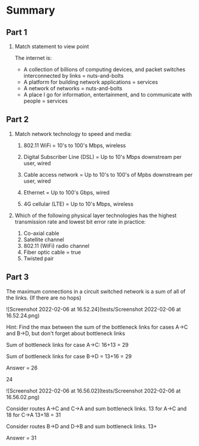 # Summary



## Part 1 

1. Match statement to view point

   

   The internet is:

   - A collection of billions of computing devices, and packet switches interconnected by links = nuts-and-bolts
   - A platform for building network applications = services
   - A network of networks = nuts-and-bolts
   - A place I go for information, entertainment, and to communicate with people = services

   

## Part 2

1. Match network technology to speed and media:

   

   1. 802.11 WiFi = 10's to 100's Mbps, wireless

   2. Digital Subscriber Line (DSL) = Up to 10's Mbps downstream per user, wired

   3. Cable access network = Up to 10's to 100's of Mpbs downstream per user, wired

   4. Ethernet = Up to 100's Gbps, wired

   5. 4G cellular (LTE) = Up to 10's Mbps, wireless

      

2. Which of the following physical layer technologies has the highest transmission rate and lowest bit error rate in practice:

   

   1. Co-axial cable
   2. Satellite channel
   3. 802.11 (WiFi) radio channel
   4. Fiber optic cable = true
   5. Twisted pair



## Part 3



The maximum connections in a circuit switched network is a sum of all of the links. (If there are no hops)

![Screenshot 2022-02-06 at 16.52.24](tests/Screenshot 2022-02-06 at 16.52.24.png)

Hint: Find the max between the sum of the bottleneck links for cases A->C and B->D, but don't forget about bottleneck links

Sum of bottleneck links for case A->C: 16+13 = 29

Sum of bottleneck links for case B->D = 13+16 = 29

Answer = 26

24



![Screenshot 2022-02-06 at 16.56.02](tests/Screenshot 2022-02-06 at 16.56.02.png)

Consider routes A->C and C->A and sum bottleneck links. 13 for A->C and 18 for C->A 13+18 = 31

Consider routes B->D and D->B and sum bottleneck links. 13+



Answer = 31